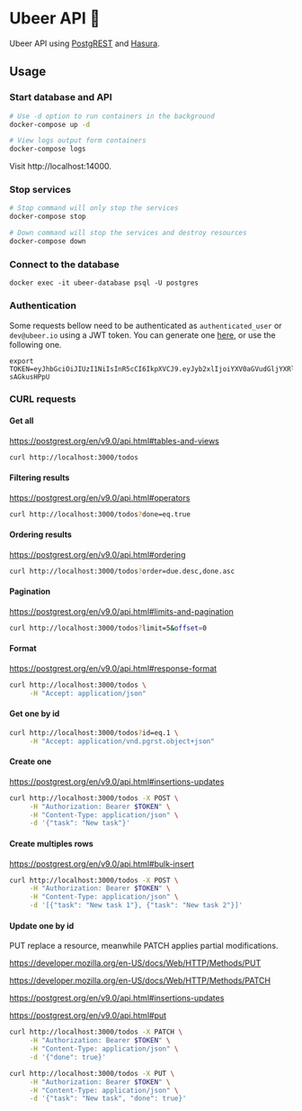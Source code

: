 # Ubeer API 🍺

Ubeer API using [PostgREST](https://postgrest.org) and [Hasura](https://hasura.io).

## Usage

### Start database and API

```sh
# Use -d option to run containers in the background
docker-compose up -d

# View logs output form containers
docker-compose logs
```

Visit http://localhost:14000.

### Stop services

```sh
# Stop command will only stop the services
docker-compose stop

# Down command will stop the services and destroy resources
docker-compose down
```

### Connect to the database

```
docker exec -it ubeer-database psql -U postgres
```

### Authentication

Some requests bellow need to be authenticated as `authenticated_user` or `dev@ubeer.io` using a JWT token. You can generate one [here](https://jwt.io), or use the following one.

```
export TOKEN=eyJhbGciOiJIUzI1NiIsInR5cCI6IkpXVCJ9.eyJyb2xlIjoiYXV0aGVudGljYXRlZF91c2VyIn0.DpYcXq4Cd3g5vjWGwCETGZ3pYgnWcX3P-sAGkusHPpU
```

### CURL requests

#### Get all

https://postgrest.org/en/v9.0/api.html#tables-and-views

```sh
curl http://localhost:3000/todos
```

#### Filtering results

https://postgrest.org/en/v9.0/api.html#operators

```sh
curl http://localhost:3000/todos?done=eq.true
```

#### Ordering results

https://postgrest.org/en/v9.0/api.html#ordering

```sh
curl http://localhost:3000/todos?order=due.desc,done.asc
```

#### Pagination

https://postgrest.org/en/v9.0/api.html#limits-and-pagination

```sh
curl http://localhost:3000/todos?limit=5&offset=0
```

#### Format

https://postgrest.org/en/v9.0/api.html#response-format

```sh
curl http://localhost:3000/todos \
     -H "Accept: application/json"
```

#### Get one by id

```sh
curl http://localhost:3000/todos?id=eq.1 \
     -H "Accept: application/vnd.pgrst.object+json"
```

#### Create one

https://postgrest.org/en/v9.0/api.html#insertions-updates

```sh
curl http://localhost:3000/todos -X POST \
     -H "Authorization: Bearer $TOKEN" \
     -H "Content-Type: application/json" \
     -d '{"task": "New task"}'
```

#### Create multiples rows

https://postgrest.org/en/v9.0/api.html#bulk-insert

```sh
curl http://localhost:3000/todos -X POST \
     -H "Authorization: Bearer $TOKEN" \
     -H "Content-Type: application/json" \
     -d '[{"task": "New task 1"}, {"task": "New task 2"}]'
```

#### Update one by id

PUT replace a resource, meanwhile PATCH applies partial modifications.

https://developer.mozilla.org/en-US/docs/Web/HTTP/Methods/PUT

https://developer.mozilla.org/en-US/docs/Web/HTTP/Methods/PATCH

https://postgrest.org/en/v9.0/api.html#insertions-updates

https://postgrest.org/en/v9.0/api.html#put

```sh
curl http://localhost:3000/todos -X PATCH \
     -H "Authorization: Bearer $TOKEN" \
     -H "Content-Type: application/json" \
     -d '{"done": true}'

curl http://localhost:3000/todos -X PUT \
     -H "Authorization: Bearer $TOKEN" \
     -H "Content-Type: application/json" \
     -d '{"task": "New task", "done": true}'
```